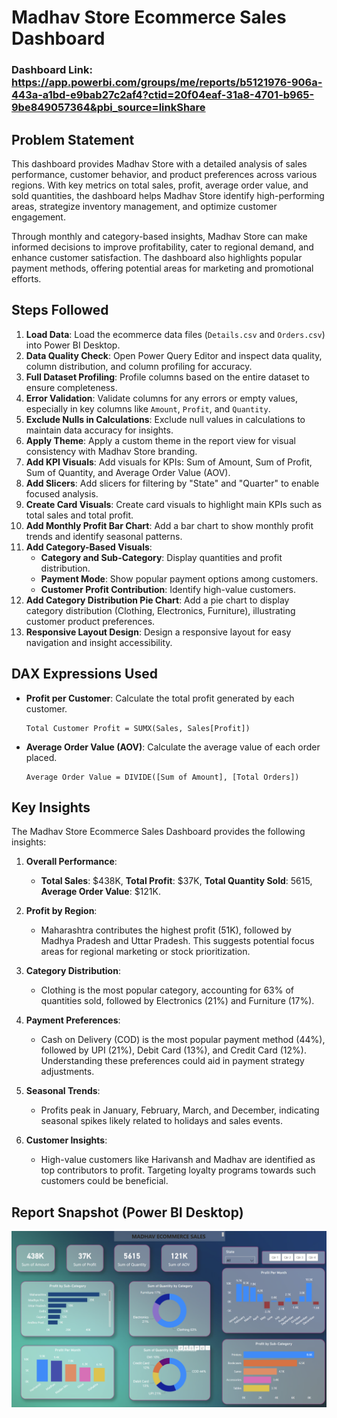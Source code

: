 # Madhav Store Ecommerce Sales Dashboard

### Dashboard Link: https://app.powerbi.com/groups/me/reports/b5121976-906a-443a-a1bd-e9bab27c2af4?ctid=20f04eaf-31a8-4701-b965-9be849057364&pbi_source=linkShare

## Problem Statement

This dashboard provides Madhav Store with a detailed analysis of sales performance, customer behavior, and product preferences across various regions. With key metrics on total sales, profit, average order value, and sold quantities, the dashboard helps Madhav Store identify high-performing areas, strategize inventory management, and optimize customer engagement.

Through monthly and category-based insights, Madhav Store can make informed decisions to improve profitability, cater to regional demand, and enhance customer satisfaction. The dashboard also highlights popular payment methods, offering potential areas for marketing and promotional efforts.

## Steps Followed

1. **Load Data**: Load the ecommerce data files (`Details.csv` and `Orders.csv`) into Power BI Desktop.
2. **Data Quality Check**: Open Power Query Editor and inspect data quality, column distribution, and column profiling for accuracy.
3. **Full Dataset Profiling**: Profile columns based on the entire dataset to ensure completeness.
4. **Error Validation**: Validate columns for any errors or empty values, especially in key columns like `Amount`, `Profit`, and `Quantity`.
5. **Exclude Nulls in Calculations**: Exclude null values in calculations to maintain data accuracy for insights.
6. **Apply Theme**: Apply a custom theme in the report view for visual consistency with Madhav Store branding.
7. **Add KPI Visuals**: Add visuals for KPIs: Sum of Amount, Sum of Profit, Sum of Quantity, and Average Order Value (AOV).
8. **Add Slicers**: Add slicers for filtering by "State" and "Quarter" to enable focused analysis.
9. **Create Card Visuals**: Create card visuals to highlight main KPIs such as total sales and total profit.
10. **Add Monthly Profit Bar Chart**: Add a bar chart to show monthly profit trends and identify seasonal patterns.
11. **Add Category-Based Visuals**:
    - **Category and Sub-Category**: Display quantities and profit distribution.
    - **Payment Mode**: Show popular payment options among customers.
    - **Customer Profit Contribution**: Identify high-value customers.
12. **Add Category Distribution Pie Chart**: Add a pie chart to display category distribution (Clothing, Electronics, Furniture), illustrating customer product preferences.
13. **Responsive Layout Design**: Design a responsive layout for easy navigation and insight accessibility.

## DAX Expressions Used

- **Profit per Customer**: Calculate the total profit generated by each customer.

    ```DAX
    Total Customer Profit = SUMX(Sales, Sales[Profit])
    ```

- **Average Order Value (AOV)**: Calculate the average value of each order placed.

    ```DAX
    Average Order Value = DIVIDE([Sum of Amount], [Total Orders])
    ```

## Key Insights

The Madhav Store Ecommerce Sales Dashboard provides the following insights:

1. **Overall Performance**:
   - **Total Sales**: $438K, **Total Profit**: $37K, **Total Quantity Sold**: 5615, **Average Order Value**: $121K.

2. **Profit by Region**:
   - Maharashtra contributes the highest profit (51K), followed by Madhya Pradesh and Uttar Pradesh. This suggests potential focus areas for regional marketing or stock prioritization.

3. **Category Distribution**:
   - Clothing is the most popular category, accounting for 63% of quantities sold, followed by Electronics (21%) and Furniture (17%).

4. **Payment Preferences**:
   - Cash on Delivery (COD) is the most popular payment method (44%), followed by UPI (21%), Debit Card (13%), and Credit Card (12%). Understanding these preferences could aid in payment strategy adjustments.

5. **Seasonal Trends**:
   - Profits peak in January, February, March, and December, indicating seasonal spikes likely related to holidays and sales events.

6. **Customer Insights**:
   - High-value customers like Harivansh and Madhav are identified as top contributors to profit. Targeting loyalty programs towards such customers could be beneficial.




## Report Snapshot (Power BI Desktop)
![Report Snapshot](https://github.com/AyazRahman504/madhavstore-ecommerce-data-report/blob/main/Assets/report%20page.png?raw=true)

